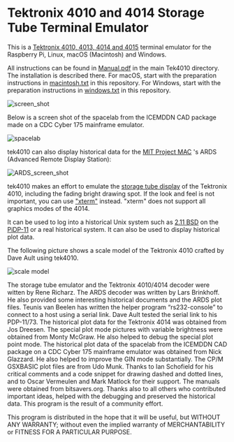 
# Tektronix 4010 and 4014 Storage Tube Terminal Emulator

This is a [Tektronix 4010, 4013, 4014 and 4015](https://en.wikipedia.org/wiki/Tektronix_4010)
terminal emulator for the Raspberry Pi, Linux, macOS (Macintosh) and Windows.

All instructions can be found in [Manual.pdf](https://github.com/rricharz/Tek4010/blob/master/Manual.pdf)
in the main Tek4010 directory. The installation is described there. For macOS, start with the preparation instructions in
[macintosh.txt](https://github.com/rricharz/Tek4010/blob/master/macintosh.txt) in this repository. For Windows, start with
the preparation instructions in [windows.txt](https://github.com/rricharz/Tek4010/blob/master/windows.txt) in this repository.

![screen_shot](screendump.png?raw=true "tek4010 screendump")

Below is a screen shot of the spacelab from the ICEMDDN CAD package made on a CDC Cyber 175 mainframe
emulator.

![spacelab](spacelab.png?raw=true "spacelab screendump")

tek4010 can also display historical data for the
[MIT Project MAC](https://en.wikipedia.org/wiki/MIT_Computer_Science_and_Artificial_Intelligence_Laboratory#Project_MAC)
's ARDS (Advanced Remote Display Station):

![ARDS_screen_shot](trek.png?raw=true "tek4010 ARDS screendump")

tek4010 makes an effort to emulate the [storage tube display](https://en.wikipedia.org/wiki/Storage_tube)
of the Tektronix 4010, including the fading bright drawing spot. If the look and feel is not important, you can
use ["xterm"](https://en.wikipedia.org/wiki/Xterm) instead. "xterm" does not support all
graphics modes of the 4014.

It can be used to log into a historical Unix system such as
[2.11 BSD](https://en.wikipedia.org/wiki/Berkeley_Software_Distribution) on the
[PiDP-11](http://obsolescence.wixsite.com/obsolescence/pidp-11)
or a real historical system. It can also be used to display historical plot data.

The following picture shows a scale model of the Tektronix 4010 crafted by
Dave Ault using tek4010.

![scale model](scalemodel.jpg?raw=true "scale model of Tektronix 4010")

The storage tube emulator and the Tektronix 4010/4014 decoder were witten by Rene Richarz. The ARDS
decoder was written by Lars Brinkhoff. He also provided some interesting historical documents and
the ARDS plot files. Teunis van Beelen has written the helper program “rs232-console” to connect
to a host using a serial link. Dave Ault tested the serial link to his PDP-11/73. The historical
plot data for the Tektronix 4014 was obtained from Jos Dreesen. The special plot mode pictures
with variable brightness were obtained from Monty McGraw. He also helped to debug the special
plot point mode. The historical plot data of the spacelab from the ICEMDDN CAD package on a CDC
Cyber 175 mainframe emulator was obtained from Nick Glazzard. He also helped to improve the GIN
mode substantially. The CP/M GSXBASIC plot files are from Udo Munk. Thanks to Ian Schofield for
his critical comments and a code snippet for drawing dashed and dotted lines, and to Oscar Vermeulen
and Mark Matlock for their support. The manuals were obtained from bitsavers.org. Thanks also to all
others who contributed important ideas, helped with the debugging and preserved the historical data.
This program is the result of a community effort.

This program is distributed in the hope that it will be useful, but WITHOUT ANY WARRANTY; without
even the implied warranty of MERCHANTABILITY or FITNESS FOR A PARTICULAR PURPOSE.
